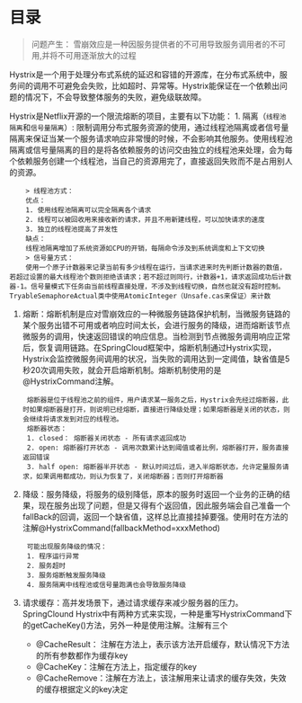 # 目录

> 问题产生： 雪崩效应是一种因服务提供者的不可用导致服务调用者的不可用,并将不可用逐渐放大的过程

Hystrix是一个用于处理分布式系统的延迟和容错的开源库，在分布式系统中，服务间的调用不可避免会失败，比如超时、异常等。Hystrix能保证在一个依赖出问题的情况下，不会导致整体服务的失败，避免级联故障。

Hystrix是Netflix开源的一个限流熔断的项目，主要有以下功能： 1. 隔离（`线程池隔离`和`信号量隔离`）: 限制调用分布式服务资源的使用，通过线程池隔离或者信号量隔离来保证当某一个服务请求响应非常慢的时候，不会影响其他服务。使用线程池隔离或信号量隔离的目的是将各依赖服务的访问交由独立的线程池来处理，会为每个依赖服务创建一个线程池，当自己的资源用完了，直接返回失败而不是占用别人的资源。

```text
    > 线程池方式：
    优点：
    1. 使用线程池隔离可以完全隔离各个请求
    2. 线程可以被回收用来接收新的请求，并且不用新建线程，可以加快请求的速度
    3. 独立的线程池提高了并发性
    缺点：
    线程池隔离增加了系统资源如CPU的开销，每隔命令涉及到系统调度和上下文切换
    > 信号量方式：
    使用一个原子计数器来记录当前有多少线程在运行，当请求进来时先判断计数器的数值，若超过设置的最大线程池个数则拒绝该请求；若不超过则同行，计数器+1，请求返回成功后计数器-1。信号量模式下任务由当前线程直接处理，不涉及到线程切换，自然也就没有超时控制。TryableSemaphoreActual类中使用AtomicInteger（Unsafe.cas来保证）来计数
```

1. 熔断：熔断机制是应对雪崩效应的一种微服务链路保护机制，当微服务链路的某个服务出错不可用或者响应时间太长，会进行服务的降级，进而熔断该节点微服务的调用，快速返回错误的响应信息。当检测到节点微服务调用响应正常后，恢复调用链路。在SpringCloud框架中，熔断机制通过Hystrix实现，Hystrix会监控微服务间调用的状况，当失败的调用达到一定阈值，缺省值是5秒20次调用失败，就会开启熔断机制。熔断机制使用的是@HystrixCommand注解。

   ```text
    熔断器是位于线程池之前的组件，用户请求某一服务之后，Hystrix会先经过熔断器，此时如果熔断器是打开，则说明已经熔断，直接进行降级处理；如果熔断器是关闭的状态，则会继续将请求发到对应的线程池。
    熔断器状态：
    1. closed： 熔断器关闭状态 - 所有请求返回成功
    2. open: 熔断器打开状态 - 调用次数累计达到阈值或者比例，熔断器打开，服务直接返回错误
    3. half open: 熔断器半开状态 - 默认时间过后，进入半熔断状态，允许定量服务请求，如果调用都成功，则认为恢复了，关闭熔断器；否则打开熔断器
   ```

2. 降级：服务降级，将服务的级别降低，原本的服务时返回一个业务的正确的结果，现在服务出现了问题，但是又得有个返回值，因此服务端会自己准备一个fallBack的回调，返回一个缺省值，这样总比直接挂掉要强。使用时在方法的注解@HystrixCommand\(fallbackMethod=xxxMethod\)

   ```text
    可能出现服务降级的情况：
    1. 程序运行异常
    2. 服务超时
    3. 服务熔断触发服务降级
    4. 服务隔离中线程池或信号量跑满也会导致服务降级
   ```

3. 请求缓存：高并发场景下，通过请求缓存来减少服务器的压力。SpringClound Hystrix中有两种方式来实现，一种是重写HystrixCommand下的getCacheKey\(\)方法，另外一种是使用注解。注解有三个
   * @CacheResult： 注解在方法上，表示该方法开启缓存，默认情况下方法的所有参数都作为缓存key
   * @CacheKey：注解在方法上，指定缓存的key
   * @CacheRemove：注解在方法上，该注解用来让请求的缓存失效，失效的缓存根据定义的key决定


